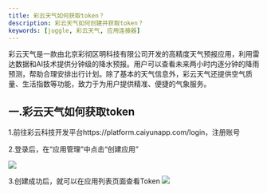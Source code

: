 ```yaml
---
title: 彩云天气如何获取token？
description: 彩云天气如何创建并获取token？
keywords: [juggle, 彩云天气, 应用连接器]
---
```


彩云天气是一款由北京彩彻区明科技有限公司开发的高精度天气预报应用，利用雷达数据和AI技术提供分钟级的降水预报。用户可以查看未来两小时内逐分钟的降雨预测，帮助合理安排出行计划。除了基本的天气信息外，彩云天气还提供空气质量、生活指数等功能，致力于为用户提供精准、便捷的气象服务。

## 一.彩云天气如何获取token
1.前往彩云科技开发平台https://platform.caiyunapp.com/login，注册账号

2.登录后，在“应用管理”中点击“创建应用”

![](/juggle/images/suite/caiyun_weather_1.png)

3.创建成功后，就可以在应用列表页面查看Token
![](/juggle/images/suite/caiyun_weather_2.png)



